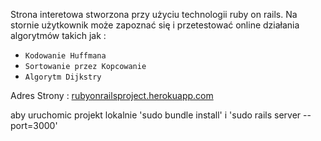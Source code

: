 
Strona interetowa stworzona przy użyciu technologii ruby on rails.
Na stornie użytkownik może zapoznać się i przetestować online działania algorytmów takich jak :

* `Kodowanie Huffmana`
* `Sortowanie przez Kopcowanie`
* `Algorytm Dijkstry`

Adres Strony : [rubyonrailsproject.herokuapp.com](http://rubyonrailsproject.herokuapp.com)

aby uruchomic projekt lokalnie 'sudo bundle install' i 'sudo rails server --port=3000'

